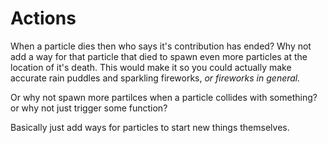 # Actions

When a particle dies then who says it's contribution has ended? Why not add a way for that particle that died to spawn even more particles at the location of it's death. This would make it so you could actually make accurate rain puddles and sparkling fireworks, _or fireworks in general._

Or why not spawn more partilces when a particle collides with something? or why not just trigger some function?

Basically just add ways for particles to start new things themselves.
